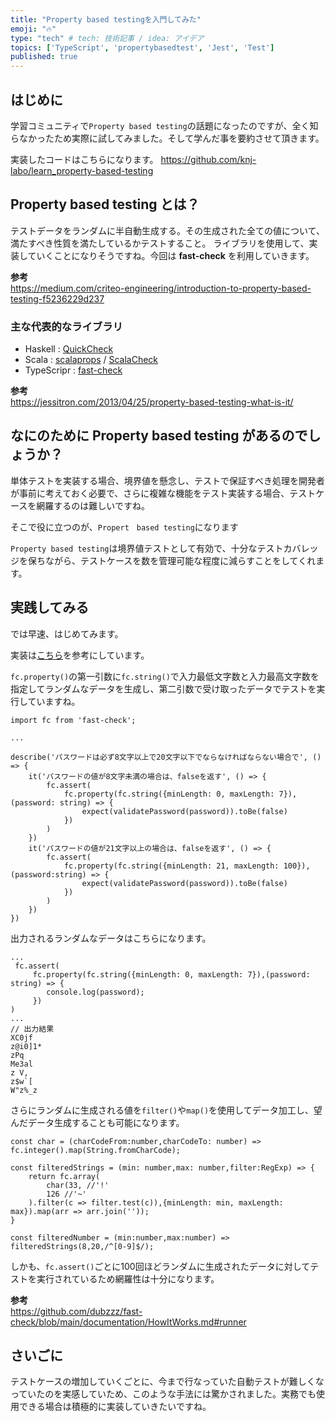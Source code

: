 ```yaml
---
title: "Property based testingを入門してみた"
emoji: "🔥"
type: "tech" # tech: 技術記事 / idea: アイデア
topics: ['TypeScript', 'propertybasedtest', 'Jest', 'Test']
published: true 
---
```

## はじめに
学習コミュニティで`Property based testing`の話題になったのですが、全く知らなかったため実際に試してみました。そして学んだ事を要約させて頂きます。

実装したコードはこちらになります。
https://github.com/knj-labo/learn_property-based-testing

## Property based testing とは？
テストデータをランダムに半自動生成する。その生成された全ての値について、満たすべき性質を満たしているかテストすること。
ライブラリを使用して、実装していくことになりそうですね。今回は **fast-check** を利用していきます。

**参考**  
https://medium.com/criteo-engineering/introduction-to-property-based-testing-f5236229d237

### 主な代表的なライブラリ
- Haskell : [QuickCheck](https://hackage.haskell.org/package/QuickCheck)
- Scala : [scalaprops](https://github.com/scalaprops/scalaprops) / [ScalaCheck](https://scalacheck.org/) 
- TypeScripr : [fast-check](https://github.com/dubzzz/fast-check)

**参考**  
https://jessitron.com/2013/04/25/property-based-testing-what-is-it/

## なにのために Property based testing があるのでしょうか？
単体テストを実装する場合、境界値を懸念し、テストで保証すべき処理を開発者が事前に考えておく必要で、さらに複雑な機能をテスト実装する場合、テストケースを網羅するのは難しいですね。

そこで役に立つのが、`Propert　based testing`になります

`Property based testing`は境界値テストとして有効で、十分なテストカバレッジを保ちながら、テストケースを数を管理可能な程度に減らすことをしてくれます。

## 実践してみる
では早速、はじめてみます。

実装は[こちら](https://github.com/freddiefujiwara/fast-check-password-validator-example/tree/master)を参考にしています。

`fc.property()`の第一引数に`fc.string()`で入力最低文字数と入力最高文字数を指定してランダムなデータを生成し、第二引数で受け取ったデータでテストを実行していますね。
```typescript:example
import fc from 'fast-check';

...

describe('パスワードは必ず8文字以上で20文字以下でならなければならない場合で', () => {
    it('パスワードの値が8文字未満の場合は、falseを返す', () => {
        fc.assert(
            fc.property(fc.string({minLength: 0, maxLength: 7}),(password: string) => {
                expect(validatePassword(password)).toBe(false)
            })
        )
    })
    it('パスワードの値が21文字以上の場合は、falseを返す', () => {
        fc.assert(
            fc.property(fc.string({minLength: 21, maxLength: 100}),(password:string) => {
                expect(validatePassword(password)).toBe(false)
            })
        )
    })
})
```

出力されるランダムなデータはこちらになります。
```typescript:example
...
 fc.assert(
     fc.property(fc.string({minLength: 0, maxLength: 7}),(password: string) => {
        console.log(password); 
     })
)
...
// 出力結果
XC0jf                                                                                                                             
z@i0]1*
zPq
Me3al
z V,
z$w`[                                                                                                                               
W"z%_z
```

さらにランダムに生成される値を`filter()`や`map()`を使用してデータ加工し、望んだデータ生成することも可能になります。
```typescript:example
const char = (charCodeFrom:number,charCodeTo: number) => fc.integer().map(String.fromCharCode);

const filteredStrings = (min: number,max: number,filter:RegExp) => {
    return fc.array(
        char(33, //'!'
        126 //'~'
    ).filter(c => filter.test(c)),{minLength: min, maxLength: max}).map(arr => arr.join(''));
}

const filteredNumber = (min:number,max:number) => filteredStrings(8,20,/^[0-9]$/);
```

しかも、`fc.assert()`ごとに100回ほどランダムに生成されたデータに対してテストを実行されているため網羅性は十分になります。

**参考**  
https://github.com/dubzzz/fast-check/blob/main/documentation/HowItWorks.md#runner


## さいごに
テストケースの増加していくごとに、今まで行なっていた自動テストが難しくなっていたのを実感していため、このような手法には驚かされました。実務でも使用できる場合は積極的に実装していきたいですね。